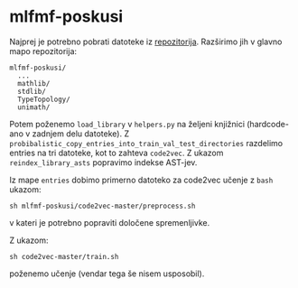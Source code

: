 # mlfmf-poskusi

Najprej je potrebno pobrati datoteke iz [repozitorija](https://zenodo.org/records/10041075). Razširimo jih v glavno mapo repozitorija:

```
mlfmf-poskusi/
  ...
  mathlib/
  stdlib/
  TypeTopology/
  unimath/
```

Potem poženemo `load_library` v `helpers.py` na željeni knjižnici (hardcode-ano v zadnjem delu datoteke). Z `probibalistic_copy_entries_into_train_val_test_directories` razdelimo entries na tri datoteke, kot to zahteva `code2vec`. Z ukazom `reindex_library_asts` popravimo indekse AST-jev.

Iz mape `entries` dobimo primerno datoteko za code2vec učenje z `bash` ukazom:
```
sh mlfmf-poskusi/code2vec-master/preprocess.sh
```
v kateri je potrebno popraviti določene spremenljivke.

Z ukazom:
```
sh code2vec-master/train.sh
```
poženemo učenje (vendar tega še nisem usposobil).

